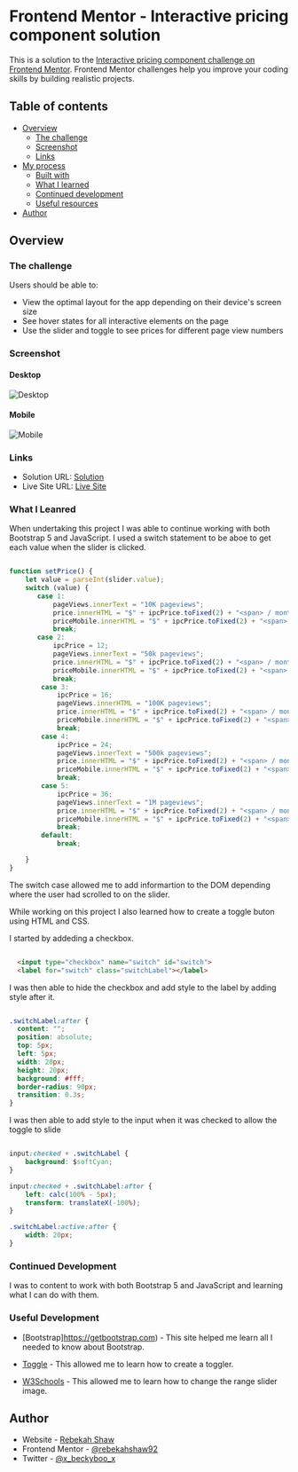 # Frontend Mentor - Interactive pricing component solution

This is a solution to the [Interactive pricing component challenge on Frontend Mentor](https://www.frontendmentor.io/challenges/interactive-pricing-component-t0m8PIyY8). Frontend Mentor challenges help you improve your coding skills by building realistic projects. 

## Table of contents

- [Overview](#overview)
  - [The challenge](#the-challenge)
  - [Screenshot](#screenshot)
  - [Links](#links)
- [My process](#my-process)
  - [Built with](#built-with)
  - [What I learned](#what-i-learned)
  - [Continued development](#continued-development)
  - [Useful resources](#useful-resources)
- [Author](#author)

## Overview

### The challenge

Users should be able to:

- View the optimal layout for the app depending on their device's screen size
- See hover states for all interactive elements on the page
- Use the slider and toggle to see prices for different page view numbers

### Screenshot

#### Desktop

![Desktop](images/desktop.png)

#### Mobile

![Mobile](images/mobile.png)

### Links

- Solution URL: [ Solution](https://github.com/rebekahshaw92//interactive-pricing-component)
- Live Site URL: [Live Site](https://rebekahshaw92.github.io/interactive-pricing-component/)

### What I Leanred

When undertaking this project I was able to continue working with both Bootstrap 5 and JavaScript. I used a switch statement to be aboe to get each value when the slider is clicked.

```js

function setPrice() {
    let value = parseInt(slider.value);
    switch (value) {
       case 1:
           pageViews.innerText = "10K pageviews";
           price.innerHTML = "$" + ipcPrice.toFixed(2) + "<span> / month </span>";
           priceMobile.innerHTML = "$" + ipcPrice.toFixed(2) + "<span> / month </span>";
           break;
       case 2:
           ipcPrice = 12;
           pageViews.innerText = "50k pageviews";
           price.innerHTML = "$" + ipcPrice.toFixed(2) + "<span> / month </span>";
           priceMobile.innerHTML = "$" + ipcPrice.toFixed(2) + "<span> / month </span>";
           break;
        case 3:
            ipcPrice = 16;
            pageViews.innerHTML = "100K pageviews";
            price.innerHTML = "$" + ipcPrice.toFixed(2) + "<span> / month </span>";
            priceMobile.innerHTML = "$" + ipcPrice.toFixed(2) + "<span> / month </span>";
            break;
        case 4:
            ipcPrice = 24;
            pageViews.innerText = "500k pageviews";
            price.innerHTML = "$" + ipcPrice.toFixed(2) + "<span> / month </span>";
            priceMobile.innerHTML = "$" + ipcPrice.toFixed(2) + "<span> / month </span>";
            break;
        case 5:
            ipcPrice = 36;
            pageViews.innerText = "1M pageviews";
            price.innerHTML = "$" + ipcPrice.toFixed(2) + "<span> / month </span>";
            priceMobile.innerHTML = "$" + ipcPrice.toFixed(2) + "<span> / month </span>";
            break;
        default:
            break;

    }
}
```

The switch case allowed me to add informartion to the DOM depending where the user had scrolled to on the slider.

While working on this project I also learned how to create a toggle buton using HTML and CSS.

I started by addeding a checkbox.

``` HTML

  <input type="checkbox" name="switch" id="switch">
  <label for="switch" class="switchLabel"></label>

```

I was then able to hide the checkbox and add style to the label by adding style after it. 

``` css

.switchLabel:after {
  content: "";
  position: absolute;
  top: 5px;
  left: 5px;
  width: 20px;
  height: 20px;
  background: #fff;
  border-radius: 90px;
  transition: 0.3s;
}

```

I was then able to add style to the input when it was checked to allow the toggle to slide

``` css

input:checked + .switchLabel {
	background: $softCyan;
}

input:checked + .switchLabel:after {
	left: calc(100% - 5px);
	transform: translateX(-100%);
}

.switchLabel:active:after {
	width: 20px;
}
```

### Continued Development

I was to content to work with both Bootstrap 5 and JavaScript and learning what I can do with them. 

### Useful Development

- [Bootstrap]https://getbootstrap.com) - This site helped me learn all I needed to know about Bootstrap.

- [Toggle](https://codepen.io/mburnette/pen/LxNxNg) - This allowed me to learn how to create a toggler.

- [W3Schools](https://www.w3schools.com/howto/howto_js_rangeslider.asp) - This allowed me to learn how to change the range slider image.

## Author

- Website - [Rebekah Shaw](https://www.rebekahshaw.com)
- Frontend Mentor - [@rebekahshaw92](https://www.frontendmentor.io/profile/rebekahshaw92)
- Twitter - [@x_beckyboo_x](https://www.twitter.com/x_beckyboo_x)

